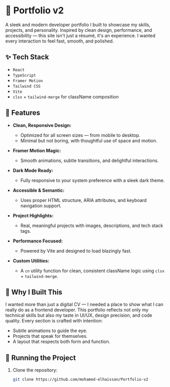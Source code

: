 # 🎨 Portfolio v2

A sleek and modern developer portfolio I built to showcase my skills, projects, and personality. Inspired by clean design, performance, and accessibility — this site isn't just a résumé, it's an experience. I wanted every interaction to feel fast, smooth, and polished.

## ✨ Tech Stack

- `React`
- `TypeScript`
- `Framer Motion`
- `Tailwind CSS`
- `Vite`
- `clsx` + `tailwind-merge` for className composition

## 🚀 Features

- **Clean, Responsive Design:**  
  - Optimized for all screen sizes — from mobile to desktop.  
  - Minimal but not boring, with thoughtful use of space and motion.

- **Framer Motion Magic:**  
  - Smooth animations, subtle transitions, and delightful interactions.

- **Dark Mode Ready:**  
  - Fully responsive to your system preference with a sleek dark theme.

- **Accessible & Semantic:**  
  - Uses proper HTML structure, ARIA attributes, and keyboard navigation support.

- **Project Highlights:**  
  - Real, meaningful projects with images, descriptions, and tech stack tags.

- **Performance Focused:**  
  - Powered by Vite and designed to load blazingly fast.

- **Custom Utilities:**  
  - A `cn` utility function for clean, consistent className logic using `clsx` + `tailwind-merge`.

## 💭 Why I Built This

I wanted more than just a digital CV — I needed a place to show what I can really do as a frontend developer. This portfolio reflects not only my technical skills but also my taste in UI/UX, design precision, and code quality. Every section is crafted with intention:

- Subtle animations to guide the eye.
- Projects that speak for themselves.
- A layout that respects both form and function.

## 🚦 Running the Project

1. Clone the repository:
   ```bash
   git clone https://github.com/mohamed-elhaissan/Portfolio-v2
